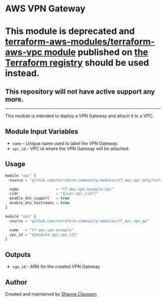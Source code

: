 AWS VPN Gateway
===============

# This module is deprecated and [terraform-aws-modules/terraform-aws-vpc module](https://github.com/terraform-aws-modules/terraform-aws-vpc) published on [the Terraform registry](https://registry.terraform.io/modules/terraform-aws-modules/vpc/aws) should be used instead.

## This repository will not have active support any more.

---

This module is intended to deploy a VPN Gateway and attach it to a VPC.

Module Input Variables
----------------------

- `name`   - Unique name used to label the VPN Gateway.
- `vpc_id` - VPC id where the VPN Gateway will be attached.

Usage 
-----
```js
module "vpc" {
  source = "github.com/terraform-community-modules/tf_aws_vpc_only?ref=master"

  name                 = "tf-aws-vpn-example-vpc"
  cidr                 = "${var.vpc_cidr}"
  enable_dns_support   = true
  enable_dns_hostnames = true
}

module "vpn" {
  source = "github.com/terraform-community-modules/tf_aws_vpn_gw"

  name   = "tf-aws-vpn-example"
  vpc_id = "${module.vpc.vpc_id}"
}
```

Outputs
-------
- `vgw_id` - ARN for the created VPN Gateway

Author
------
Created and maintained by [Shayne Clausson](https://github.com/sclausson)
